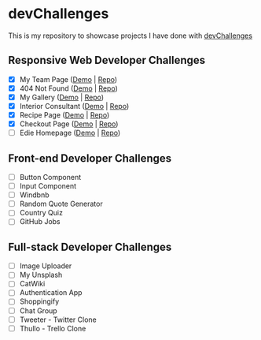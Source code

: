 # devChallenges

This is my repository to showcase projects I have done with [devChallenges](https://devchallenges.io/)

## Responsive Web Developer Challenges
- [x] My Team Page ([Demo](https://awkcodergirl.github.io/devChallenges/myOfficePage/) | [Repo](https://github.com/awkcodergirl/devChallenges/tree/main/myOfficePage))
- [x] 404 Not Found ([Demo](https://awkcodergirl.github.io/devChallenges/404NotFound/) | [Repo](https://github.com/awkcodergirl/devChallenges/tree/main/404NotFound))
- [x] My Gallery ([Demo](https://awkcodergirl.github.io/devChallenges/My-Gallery/) | [Repo](https://github.com/awkcodergirl/devChallenges/tree/main/My-Gallery))
- [x] Interior Consultant ([Demo](https://awkcodergirl.github.io/devChallenges/Interior-Consultant/) | [Repo](https://github.com/awkcodergirl/devChallenges/tree/main/Interior-Consultant))
- [x] Recipe Page ([Demo](https://awkcodergirl.github.io/devChallenges/Recipe-Page/) | [Repo](https://github.com/awkcodergirl/devChallenges/tree/main/Recipe-Page))
- [x] Checkout Page ([Demo](https://awkcodergirl.github.io/devChallenges/Checkout-Page/) | [Repo](https://github.com/awkcodergirl/devChallenges/tree/main/Checkout-Page))
- [ ] Edie Homepage ([Demo](https://awkcodergirl.github.io/devChallenges/Edie-Homepage/) | [Repo](https://github.com/awkcodergirl/devChallenges/tree/main/Edie-Homepage))

## Front-end Developer Challenges
- [ ] Button Component
- [ ] Input Component
- [ ] Windbnb
- [ ] Random Quote Generator
- [ ] Country Quiz
- [ ] GitHub Jobs

## Full-stack Developer Challenges
- [ ] Image Uploader
- [ ] My Unsplash
- [ ] CatWiki
- [ ] Authentication App
- [ ] Shoppingify
- [ ] Chat Group
- [ ] Tweeter - Twitter Clone
- [ ] Thullo - Trello Clone
